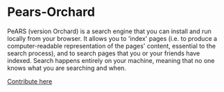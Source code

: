 # Pears-Orchard 

PeARS (version Orchard) is a search engine that you can install and run locally from your browser. 
It allows you to 'index' pages (i.e. to produce a computer-readable representation of the pages' content, essential to the search process), and to search pages that you or your friends have indexed. 
Search happens entirely on your machine, meaning that no one knows what you are searching and when.



[Contribute here](https://github.com/PeARSearch/PeARS-orchard)
